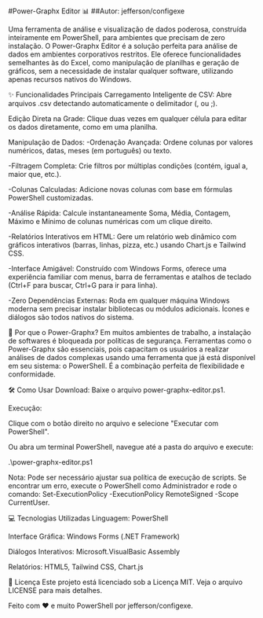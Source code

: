 #Power-Graphx Editor 📊
##Autor: jefferson/configexe

Uma ferramenta de análise e visualização de dados poderosa, construída inteiramente em PowerShell, para ambientes que precisam de zero instalação.
O Power-Graphx Editor é a solução perfeita para análise de dados em ambientes corporativos restritos. Ele oferece funcionalidades semelhantes às do Excel, como manipulação de planilhas e geração de gráficos, sem a necessidade de instalar qualquer software, utilizando apenas recursos nativos do Windows.


✨ Funcionalidades Principais
Carregamento Inteligente de CSV: Abre arquivos .csv detectando automaticamente o delimitador (, ou ;).

Edição Direta na Grade: Clique duas vezes em qualquer célula para editar os dados diretamente, como em uma planilha.

Manipulação de Dados:
-Ordenação Avançada: Ordene colunas por valores numéricos, datas, meses (em português) ou texto.

-Filtragem Completa: Crie filtros por múltiplas condições (contém, igual a, maior que, etc.).

-Colunas Calculadas: Adicione novas colunas com base em fórmulas PowerShell customizadas.

-Análise Rápida: Calcule instantaneamente Soma, Média, Contagem, Máximo e Mínimo de colunas numéricas com um clique direito.

-Relatórios Interativos em HTML: Gere um relatório web dinâmico com gráficos interativos (barras, linhas, pizza, etc.) usando Chart.js e Tailwind CSS.

-Interface Amigável: Construído com Windows Forms, oferece uma experiência familiar com menus, barra de ferramentas e atalhos de teclado (Ctrl+F para buscar, Ctrl+G para ir para linha).

-Zero Dependências Externas: Roda em qualquer máquina Windows moderna sem precisar instalar bibliotecas ou módulos adicionais. Ícones e diálogos são todos nativos do sistema.



🚀 Por que o Power-Graphx?
Em muitos ambientes de trabalho, a instalação de softwares é bloqueada por políticas de segurança. Ferramentas como o Power-Graphx são essenciais, pois capacitam os usuários a realizar análises de dados complexas usando uma ferramenta que já está disponível em seu sistema: o PowerShell. É a combinação perfeita de flexibilidade e conformidade.



🛠️ Como Usar
Download: Baixe o arquivo power-graphx-editor.ps1.

Execução:

Clique com o botão direito no arquivo e selecione "Executar com PowerShell".

Ou abra um terminal PowerShell, navegue até a pasta do arquivo e execute:

.\power-graphx-editor.ps1

Nota: Pode ser necessário ajustar sua política de execução de scripts. Se encontrar um erro, execute o PowerShell como Administrador e rode o comando: Set-ExecutionPolicy -ExecutionPolicy RemoteSigned -Scope CurrentUser.



💻 Tecnologias Utilizadas
Linguagem: PowerShell

Interface Gráfica: Windows Forms (.NET Framework)

Diálogos Interativos: Microsoft.VisualBasic Assembly

Relatórios: HTML5, Tailwind CSS, Chart.js

📄 Licença
Este projeto está licenciado sob a Licença MIT. Veja o arquivo LICENSE para mais detalhes.

Feito com ❤️ e muito PowerShell por jefferson/configexe.
